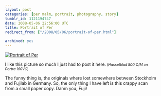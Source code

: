 ```yaml
---
layout: post
categories: [per malm, portrait, photography, story]
tumblr_id: 1121194747  
date: 2008-05-06 22:56:00 UTC
title: Portrait of Per
redirect_from: ["/2008/05/06/portrait-of-per.html"]

archived: yes
---
```


<a href="http://flickr.com/photos/rsms/2443349682/"><img src="//farm3.static.flickr.com/2356/2443349682_10c63975e1_z.jpg" alt="Portrait of Per" /></a>

I like this picture so much I just had to post it here.
<small>(<em>Hasselblad 500 C/M on Portra 160VC</em>)</small>

The funny thing is, the originals where lost somewhere between Stockholm and Fujilab in Germany. So, the only thing I have left is this crappy scan from a small paper copy. Damn you, Fuji!
